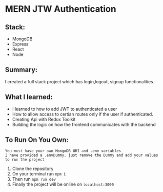 # MERN JTW Authentication

## Stack:
- MongoDB
- Express
- React
- Node

## Summary:

I created a full stack project which has login,logout, signup functionalities.

## What I learned:

- I learned to how to add JWT to authenticated a user
- How to allow access to certian routes only if the user if authenticated.
- Creating Api with Redux Toolkit
- Building the logic on how the frontend communicates with the backend

## To Run On You Own:

`You must have your own MongoDB URI and .env variables`  
`I have provided a .envDummy, just remove the Dummy and add your values to run the project`

1. Clone the repository
2. On your terminal run `npm i`
3. Then run `npm run dev`
4. Finally the project will be online on `localhost:3000`

